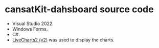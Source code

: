# cansatKit-dahsboard source code
- Visual Studio 2022.
- Windows Forms.
- C#.
- [LiveCharts2 (v2)](https://lvcharts.com/docs/winforms/2.0.0-beta.330/gallery) was used to display the charts.
